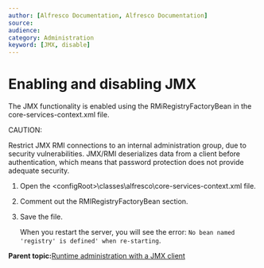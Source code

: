 ```yaml
---
author: [Alfresco Documentation, Alfresco Documentation]
source: 
audience: 
category: Administration
keyword: [JMX, disable]
---
```


# Enabling and disabling JMX

The JMX functionality is enabled using the RMiRegistryFactoryBean in the core-services-context.xml file.

CAUTION:

Restrict JMX RMI connections to an internal administration group, due to security vulnerabilities. JMX/RMI deserializes data from a client before authentication, which means that password protection does not provide adequate security.

1.  Open the <configRoot\>\\classes\\alfresco\\core-services-context.xml file.

2.  Comment out the RMIRegistryFactoryBean section.

3.  Save the file.

    When you restart the server, you will see the error: `No bean named 'registry' is defined' when re-starting`. 


**Parent topic:**[Runtime administration with a JMX client](../concepts/jmx-intro-config.md)

